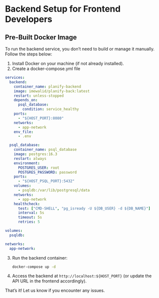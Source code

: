 # Backend Setup for Frontend Developers

## Pre-Built Docker Image

To run the backend service, you don’t need to build or manage it manually. Follow the steps below:

1. Install Docker on your machine (if not already installed).
2. Create a docker-compose.yml file
```yml
services:
  backend:
    container_name: planify-backend
    image: imewalid/planify-back:latest
    restart: unless-stopped
    depends_on:
      psql_database:
        condition: service_healthy
    ports:
      - "${HOST_PORT}:8080"
    networks:
      - app-network
    env_file:
      - .env

  psql_database:
    container_name: psql_database
    image: postgres:16.3
    restart: always
    environment:
      POSTGRES_USER: root
      POSTGRES_PASSWORD: password
    ports:
      - "${HOST_PSQL_PORT}:5432"
    volumes:
      - psqldb:/var/lib/postgresql/data
    networks:
      - app-network
    healthcheck:
      test: ["CMD-SHELL", "pg_isready -U ${DB_USER} -d ${DB_NAME}"]
      interval: 5s
      timeout: 5s
      retries: 5

volumes:
  psqldb:

networks:
  app-network:
 ```

3. Run the backend container:
   ```bash
   docker-compose up -d 
   ```
4. Access the backend at `http://localhost:${HOST_PORT}` (or update the API URL in the frontend accordingly).

That’s it! Let us know if you encounter any issues.

